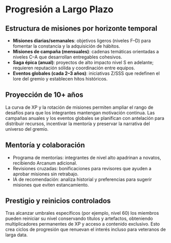 # Progresión a Largo Plazo

## Estructura de misiones por horizonte temporal

- **Misiones diarias/semanales**: objetivos ligeros (niveles F–D) para fomentar la constancia y la adquisición de hábitos.
- **Misiones de campaña (mensuales)**: cadenas temáticas orientadas a niveles C–A que desarrollan entregables cohesivos.
- **Saga épica (anual)**: proyectos de alto impacto nivel S en adelante; requieren reputación sólida y coordinación entre equipos.
- **Eventos globales (cada 2–3 años)**: iniciativas Z/SSS que redefinen el lore del gremio y establecen hitos históricos.

## Proyección de 10+ años

La curva de XP y la rotación de misiones permiten ampliar el rango de desafíos para que los integrantes
mantengan motivación continua. Las campañas anuales y los eventos globales se planifican con antelación
para distribuir recursos, incentivar la mentoría y preservar la narrativa del universo del gremio.

## Mentoría y colaboración

- Programa de mentorías: integrantes de nivel alto apadrinan a novatos, recibiendo Arcanum adicional.
- Revisiones cruzadas: bonificaciones para revisores que ayuden a aprobar misiones sin retrabajo.
- IA de recomendación: analiza historial y preferencias para sugerir misiones que eviten estancamiento.

## Prestigio y reinicios controlados

Tras alcanzar umbrales específicos (por ejemplo, nivel 60) los miembros pueden reiniciar su nivel
conservando títulos y artefactos, obteniendo multiplicadores permanentes de XP y acceso a contenido exclusivo.
Esto crea ciclos de progresión que renuevan el interés incluso para veteranos de larga data.
